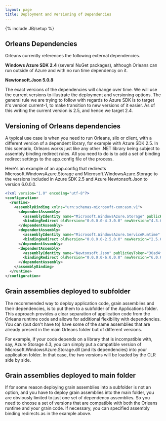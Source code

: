 ```yaml
---
layout: page
title: Deployment and Versioning of Dependencies
---
```

{% include JB/setup %}


## Orleans Dependencies ##

Orleans currently references the following external dependencies.

**Windows Azure SDK 2.4** (several NuGet packages), although Orleans can run outside of Azure and with no run time dependency on it.

**Newtonsoft.Json 5.0.8**

The exact versions of the dependencies will change over time. We will use the current versions to illustrate the deployment and versioning options. The general rule we are trying to follow with regards to Azure SDK is to target it's version current-1, to make transition to new versions of it easier. As of this writing the current version is 2.5, and hence we target 2.4.

## Versioning of Orleans dependencies ##

A typical use case is when you need to run Orleans, silo or client, with a different version of a dependent library, for example with Azure SDK 2.5. In this scenario, Orleans works just like any other .NET library being subject to assembly binding redirect rules. All you need to do is to add a set of binding redirect settings to the app.config file of the process.

Here's an example of an app.config that redirects Microsoft.WindowsAzure.Storage and Microsoft.WindowsAzure.Storage to the versions included in Azure SDK 2.5 and Azure Newtonsoft.Json to version 6.0.0.0.

``` xml
<?xml version="1.0" encoding="utf-8"?>
<configuration>
  <runtime>
    <assemblyBinding xmlns="urn:schemas-microsoft-com:asm.v1">
      <dependentAssembly>
        <assemblyIdentity name="Microsoft.WindowsAzure.Storage" publicKeyToken="31bf3856ad364e35" culture="neutral" />
        <bindingRedirect oldVersion="0.0.0.0-4.3.0.0" newVersion="4.3.0.0" />
      </dependentAssembly>
      <dependentAssembly>
        <assemblyIdentity name="Microsoft.WindowsAzure.ServiceRuntime" publicKeyToken="31bf3856ad364e35" culture="neutral" />
        <bindingRedirect oldVersion="0.0.0.0-2.5.0.0" newVersion="2.5.0.0" />
      </dependentAssembly>
      <dependentAssembly>
        <assemblyIdentity name="Newtonsoft.Json" publicKeyToken="30ad4fe6b2a6aeed" culture="neutral" />
        <bindingRedirect oldVersion="0.0.0.0-6.0.0.0" newVersion="6.0.0.0" />
      </dependentAssembly>
    </assemblyBinding>
  </runtime>
</configuration>
```

## Grain assemblies deployed to subfolder ##

The recommended way to deploy application code, grain assemblies and their dependencies, is to put them to a subfolder of the Applications folder. This approach provides a clear separation of application code from the Orleans runtime code and allows for additional flexibility with dependencies. You can (but don't have to) have some of the same assemblies that are already present in the main Orleans folder but of different versions.

For example, if your code depends on a library that is incompatible with, say, Azure Storage 4.3, you can simply put a compatible version of Microsoft.WindowsAzure.Storage.dll (and its dependencies) into your application folder. In that case, the two versions will be loaded by the CLR side by side.

## Grain assemblies deployed to main folder ##

If for some reason deploying grain assemblies into a subfolder is not an option, and you have to deploy grain assemblies into the main folder, you are obviously limited to just one set of dependency assemblies. So you need to choose a set of versions that are compatible with both the Orleans runtime and your grain code. If necessary, you can specified assembly binding redirects as in the example above. 

